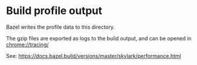 # Build profile output

Bazel writes the profile data to this directory. 

The gzip files are exported as logs to the build output, and can be opened in <chrome://tracing/>

See: <https://docs.bazel.build/versions/master/skylark/performance.html>